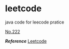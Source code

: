 # leetcode
java code for leecode pratice

[No.222](https://leetcode.com/problems/count-complete-tree-nodes/description/)



***Reference***
[Leetcode](https://leetcode.com/)
